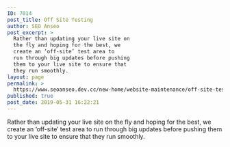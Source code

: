 ```yaml
---
ID: 7014
post_title: Off Site Testing
author: SEO Anseo
post_excerpt: >
  Rather than updating your live site on
  the fly and hoping for the best, we
  create an ‘off-site’ test area to
  run through big updates before pushing
  them to your live site to ensure that
  they run smoothly.
layout: page
permalink: >
  https://www.seoanseo.dev.cc/new-home/website-maintenance/off-site-testing/
published: true
post_date: 2019-05-31 16:22:21
---
```

Rather than updating your live site on the fly and hoping for the best, we create an ‘off-site’ test area to run through big updates before pushing them to your live site to ensure that they run smoothly.